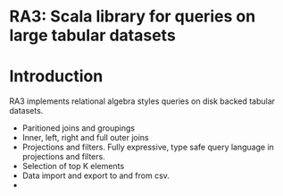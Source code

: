 RA3: Scala library for queries on large tabular datasets
========================================================

Introduction
============
RA3 implements relational algebra styles queries on disk backed tabular datasets.

- Paritioned joins and groupings
- Inner, left, right and full outer joins
- Projections and filters. Fully expressive, type safe query language in projections and filters. 
- Selection of top K elements 
- Data import and export to and from csv.
- 


